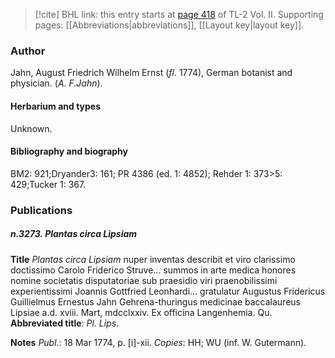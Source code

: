 > [!cite] BHL link: this entry starts at [page 418](https://www.biodiversitylibrary.org/item/103253#page/444/mode/1up) of TL-2 Vol. II.
> Supporting pages: [[Abbreviations|abbreviations]], [[Layout key|layout key]].

### Author

Jahn, August Friedrich Wilhelm Ernst (*fl*. 1774), German botanist and physician. (*A. F.Jahn*).

#### Herbarium and types

Unknown.

#### Bibliography and biography

BM2: 921;Dryander3: 161; PR 4386 (ed. 1: 4852); Rehder 1: 373>5: 429;Tucker 1: 367.

### Publications

##### n.3273. Plantas circa Lipsiam

**Title**
*Plantas circa Lipsiam* nuper inventas describit et viro clarissimo doctissimo Carolo Friderico Struve... summos in arte medica honores nomine societatis disputatoriae sub praesidio viri praenobilissimi experientissimi Joannis Gottfried Leonhardi... gratulatur Augustus Fridericus Guillielmus Ernestus Jahn Gehrena-thuringus medicinae baccalaureus Lipsiae a.d. xviii. Mart, mdcclxxiv. Ex officina Langenhemia. Qu.
**Abbreviated title**: *Pl. Lips*.

**Notes**
*Publ*.: 18 Mar 1774, p. \[i\]-xii. *Copies*: HH; WU (inf. W. Gutermann).

